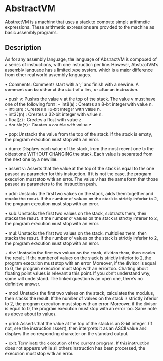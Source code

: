 # AbstractVM

AbstractVM is a machine that uses a stack to compute simple arithmetic expressions. 
These arithmetic expressions are provided to the machine as basic assembly programs.

## Description

As for any assembly language, the language of AbstractVM is composed of a series of instructions,  with one instruction per line. However, AbstractVM’s assembly language has a limited type system,  which is a major difference from other real world assembly languages.

• Comments: Comments start with a ’;’ and finish with a newline. A comment can be either at the start of a line, or after an instruction.

• push v: Pushes the value v at the top of the stack. The value v must have one of the following form:
◦ int8(n) : Creates an 8-bit integer with value n.  
◦ int16(n) : Creates a 16-bit integer with value n.   
◦ int32(n) : Creates a 32-bit integer with value n.   
◦ float(z) : Creates a float with value z.  
◦ double(z) : Creates a double with value z.  
  
• pop: Unstacks the value from the top of the stack. If the stack is empty, the program execution must stop with an error.

• dump: Displays each value of the stack, from the most recent one to the oldest one WITHOUT CHANGING the stack. Each value is separated from the next one by a newline.

• assert v: Asserts that the value at the top of the stack is equal to the one passed as parameter for this instruction. If it is not the case, the program execution must stop with an error. The value v has the same form that those passed as parameters to the instruction push.

• add: Unstacks the first two values on the stack, adds them together and stacks the result. If the number of values on the stack is strictly inferior to 2, the program execution must stop with an error.

• sub: Unstacks the first two values on the stack, subtracts them, then stacks the result. If the number of values on the stack is strictly inferior to 2, the program execution must stop with an error.

• mul: Unstacks the first two values on the stack, multiplies them, then stacks the result. If the number of values on the stack is strictly inferior to 2, the program execution must stop with an error.

• div: Unstacks the first two values on the stack, divides them, then stacks the result. If the number of values on the stack is strictly inferior to 2, the program execution must stop with an error. Moreover, if the divisor is equal to 0, the program execution must stop with an error too. Chatting about floating point values is relevant a this point. If you don’t understand why, some will understand. The linked question is an open one, there’s no definitive answer.

• mod: Unstacks the first two values on the stack, calculates the modulus, then stacks the result. If the number of values on the stack is strictly inferior to 2, the program execution must stop with an error. Moreover, if the divisor is equal to 0, the program execution must stop with an error too. Same note as above about fp values.

• print: Asserts that the value at the top of the stack is an 8-bit integer. (If not, see the instruction assert), then interprets it as an ASCII value and displays the corresponding character on the standard output.

• exit: Terminate the execution of the current program. If this instruction does not appears while all others instruction has been processed, the execution must stop with an error.
